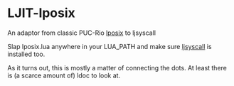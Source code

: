 # LJIT-lposix
An adaptor from classic PUC-Rio [lposix](http://webserver2.tecgraf.puc-rio.br/~lhf/ftp/lua/#lposix) to ljsyscall

Slap lposix.lua anywhere in your LUA_PATH and make sure [ljsyscall](https://github.com/justincormack/ljsyscall) is installed too.

As it turns out, this is mostly a matter of connecting the dots. At least there is (a scarce amount
of) ldoc to look at.

